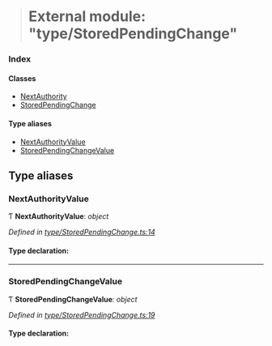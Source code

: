 > # External module: "type/StoredPendingChange"

### Index

#### Classes

* [NextAuthority](../classes/_type_storedpendingchange_.nextauthority.md)
* [StoredPendingChange](../classes/_type_storedpendingchange_.storedpendingchange.md)

#### Type aliases

* [NextAuthorityValue](_type_storedpendingchange_.md#nextauthorityvalue)
* [StoredPendingChangeValue](_type_storedpendingchange_.md#storedpendingchangevalue)

## Type aliases

###  NextAuthorityValue

Ƭ **NextAuthorityValue**: *object*

*Defined in [type/StoredPendingChange.ts:14](https://github.com/polkadot-js/api/blob/eec4ca7/packages/types/src/type/StoredPendingChange.ts#L14)*

#### Type declaration:

___

###  StoredPendingChangeValue

Ƭ **StoredPendingChangeValue**: *object*

*Defined in [type/StoredPendingChange.ts:19](https://github.com/polkadot-js/api/blob/eec4ca7/packages/types/src/type/StoredPendingChange.ts#L19)*

#### Type declaration: